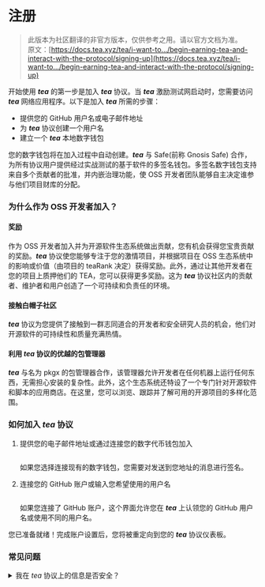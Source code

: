 # 注册

> 此版本为社区翻译的非官方版本，仅供参考之用。请以官方文档为准。\
> 原文：[https://docs.tea.xyz/tea/i-want-to.../begin-earning-tea-and-interact-with-the-protocol/signing-up](https://docs.tea.xyz/tea/i-want-to.../begin-earning-tea-and-interact-with-the-protocol/signing-up)

开始使用 _**tea**_ 的第一步是加入 _**tea**_ 协议。当 _**tea**_ 激励测试网启动时，您需要访问 _**tea**_ 网络应用程序。以下是加入 _**tea**_ 所需的步骤：

* 提供您的 GitHub 用户名或电子邮件地址
* 为 _**tea**_ 协议创建一个用户名
* 建立一个 _**tea**_ 本地数字钱包

您的数字钱包将在加入过程中自动创建。_**tea**_ 与 Safe(前称 Gnosis Safe) 合作，为所有协议用户提供经过实战测试的基于软件的多签名钱包。多签名数字钱包支持来自多个贡献者的批准，并内嵌治理功能，使 OSS 开发者团队能够自主决定谁参与他们项目财库的分配。

### 为什么作为 OSS 开发者加入？

#### **奖励**

作为 OSS 开发者加入并为开源软件生态系统做出贡献，您有机会获得您宝贵贡献的奖励。_**tea**_ 协议使您能够专注于您的激情项目，并根据项目在 OSS 生态系统中的影响或价值（由项目的 teaRank 决定）获得奖励。此外，通过让其他开发者在您的项目上质押他们的 TEA，您可以获得更多奖励。这为 _**tea**_ 协议社区内的贡献者、维护者和用户创造了一个可持续和负责任的环境。

#### **接触白帽子社区**

_**tea**_ 协议为您提供了接触到一群志同道合的开发者和安全研究人员的机会，他们对开源软件的可持续性和质量充满热情。

#### **利用 **_**tea**_** 协议的优越的包管理器**

_**tea**_ 与名为 pkgx 的包管理器合作，该管理器允许开发者在任何机器上运行任何东西，无需担心安装的复杂性。此外，这个生态系统还特设了一个专门针对开源软件和脚本的应用商店。在这里，您可以浏览、跟踪并了解可用的开源项目的多样化范围。

### 如何加入 _tea_ 协议

1.  提供您的电子邮件地址或通过连接您的数字代币钱包加入

    <figure><img src="https://3892031264-files.gitbook.io/~/files/v0/b/gitbook-x-prod.appspot.com/o/spaces%2FqiGksQPlVqufGUphG22z%2Fuploads%2FrA6GKmJK7oRuYBBxvJAI%2FScreenshot%202023-12-02%20at%2020.59.41.png?alt=media&#x26;token=e0bcdc93-9ac2-48d1-afe9-b199110bf393" alt=""><figcaption></figcaption></figure>

    如果您选择连接现有的数字钱包，您需要对发送到您地址的消息进行签名。
2.  连接您的 GitHub 账户或输入您希望使用的用户名

    <figure><img src="https://3892031264-files.gitbook.io/~/files/v0/b/gitbook-x-prod.appspot.com/o/spaces%2FqiGksQPlVqufGUphG22z%2Fuploads%2FvH3X6kh0bEQRvvy4knoe%2FScreenshot%202023-12-02%20at%2021.02.40.png?alt=media&#x26;token=16403c52-2cb2-4840-ac8d-8cb03adf6951" alt=""><figcaption></figcaption></figure>

    如果您连接了 GitHub 账户，这个界面允许您在 _**tea**_ 上认领您的 GitHub 用户名或使用不同的用户名。

您已准备就绪！完成账户设置后，您将被重定向到您的 _**tea**_ 协议仪表板。

### 常见问题

<details>

<summary>我在 <em>tea</em> 协议上的信息是否安全？ </summary>

我们非常重视您个人数据的保护。我们按照[此隐私政策](https://tea.xyz/privacy-policy)以及遵守瑞士联邦数据保护法（“FADP”）、瑞士联邦数据保护法实施条例（“OFADP”）和通用欧洲数据保护条例（“GDPR”）收集、处理和使用您的个人数据。

</details>


